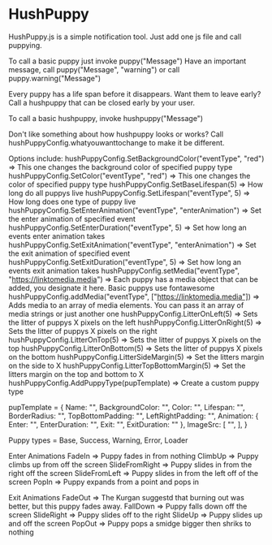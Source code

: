# HushPuppy

HushPuppy.js is a simple notification tool. Just add one js file and call puppying. 

To call a basic puppy just invoke puppy("Message")
Have an important message, call puppy("Message", "warning")
or
call puppy.warning("Message")

Every puppy has a life span before it disappears. Want them to leave early? Call a hushpuppy that can be closed early by your user.

To call a basic hushpuppy, invoke hushpuppy("Message")

Don't like something about how hushpuppy looks or works?
Call hushPuppyConfig.whatyouwanttochange to make it be different. 

Options include: 
hushPuppyConfig.SetBackgroundColor("eventType", "red") => This one changes the background color of specified puppy type
hushPuppyConfig.SetColor("eventType", "red") => This one changes the color of specified puppy type
hushPuppyConfig.SetBaseLifespan(5) => How long do all puppys live
hushPuppyConfig.SetLifespan("eventType", 5) => How long does one type of puppy live
hushPuppyConfig.SetEnterAnimation("eventType", "enterAnimation") => Set the enter animation of specified event
hushPuppyConfig.SetEnterDuration("eventType", 5) => Set how long an events enter animation takes 
hushPuppyConfig.SetExitAnimation("eventType", "enterAnimation") => Set the exit animation of specified event
hushPuppyConfig.SetExitDuration("eventType", 5) => Set how long an events exit animation takes 
hushPuppyConfig.setMedia("eventType", "https://linktomedia.media") => Each puppy has a media object that can be added, you designate it here. Basic puppys use fontawesome
hushPuppyConfig.addMedia("eventType", ["https://linktomedia.media"]) => Adds media to an array of media elements. You can pass it an array of media strings or just another one
hushPuppyConfig.LitterOnLeft(5) => Sets the litter of puppys X pixels on the left
hushPuppyConfig.LitterOnRight(5) => Sets the litter of puppys X pixels on the right
hushPuppyConfig.LitterOnTop(5) => Sets the litter of puppys X pixels on the top
hushPuppyConfig.LitterOnBottom(5) => Sets the litter of puppys X pixels on the bottom
hushPuppyConfig.LitterSideMargin(5) => Set the litters margin on the side to X
hushPuppyConfig.LitterTopBottomMargin(5) => Set the litters margin on the top and bottom to X
hushPuppyConfig.AddPuppyType(pupTemplate) => Create a custom puppy type

pupTemplate = {
            Name: "",
            BackgroundColor: "",
            Color: "",
            Lifespan: "",
            BorderRadius: "",
            TopBottomPadding: "",
            LeftRightPadding: "",
            Animation: {
                Enter: "",
                EnterDuration: "",
                Exit: "",
                ExitDuration: ""
            },
            ImageSrc: [
                "",
            ],
        }
         
  Puppy types = 
    Base,
    Success,
    Warning,
    Error,
    Loader
    
Enter Animations 
    FadeIn => Puppy fades in from nothing
    ClimbUp => Puppy climbs up from off the screen
    SlideFromRight => Puppy slides in from the right off the screen
    SlideFromLeft => Puppy slides in from the left off of the screen
    PopIn => Puppy expands from a point and pops in
    
Exit Animations
    FadeOut => The Kurgan suggestd that burning out was better, but this puppy fades away.
    FallDown => Puppy falls down off the screen
    SlideRight => Puppy slides off to the right
    SlideUp => Puppy slides up and off the screen
    PopOut => Puppy pops a smidge bigger then shriks to nothing
